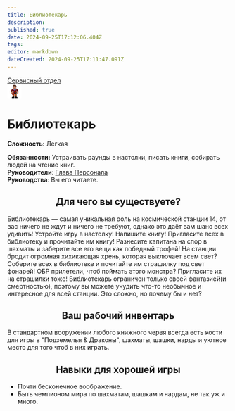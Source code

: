 ```yaml
---
title: Библиотекарь
description: 
published: true
date: 2024-09-25T17:12:06.404Z
tags: 
editor: markdown
dateCreated: 2024-09-25T17:11:47.091Z
---
```


<div style="display: flex; justify-content: center;">
<div class="roles-passport serv">
  <div class="title serv"><a href="/roles/servicedepartment">Сервисный отдел</a></div>
  <div>
    <div><div><img src="/roles/librarian.png"></div></div>
  <div><div>
    <h1>Библиотекарь</h1>
    <p><strong>Сложность:</strong> Легкая</p>
    <strong>Обязанности:</strong> Устраивать раунды в настолки, писать книги, собирать людей на чтение книг.<br>
    <b>Руководители</b>: <a href="/roles/headofpersonnel">Глава Персонала</a><br>
    <b>Руководства</b>: Вы его читаете.
  </div></div>
  </div>
</div>
</div>

## <center> Для чего вы существуете? 
Библиотекарь — самая уникальная роль на космической станции 14, от вас ничего не ждут и ничего не требуют, однако это даёт вам шанс всех удивить! Устройте игру в настолку! Напишите книгу! Пригласите всех в библиотеку и прочитайте им книгу! Разнесите капитана на спор в шахматы и заберите все его вещи как победный трофей! На станции бродит огромная хихикающая хрень, которая выключает всем свет? Соберите всех в библиотеке и почитайте им страшилку под свет фонарей! ОБР прилетели, чтоб поймать этого монстра? Пригласите их на страшилки тоже! Библиотекарь ограничен только своей фантазией(и смертностью), поэтому вы можете учудить что-то необычное и интересное для всей станции. Это сложно, но почему бы и нет?

## <center> Ваш рабочий инвентарь
В стандартном вооружении любого книжного червя всегда есть кости для игры в "Подземелья & Драконы", шахматы, шашки, нарды и уютное место для того чтоб в них играть.

## <center> Навыки для хорошей игры
- Почти бесконечное воображение.
- Быть чемпионом мира по шахматам, шашкам и нардам, не так уж и много.

<div class="table"></div>